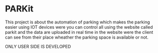 # PARKit
This project is about the automation of parking which makes the parking easier using IOT devices were you can control all using the website called parkit and the data are uploaded in real time in the website were the client can see from their place wheather the parking space is available or not.

ONLY USER SIDE IS DEVELOPED

